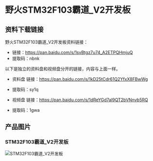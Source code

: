 # 野火STM32F103霸道_V2开发板

## 资料下载链接

野火STM32F103霸道_V2开发板资料链接：
* 链接：https://pan.baidu.com/s/1svBtgz7u74_A2ETPQHmjuQ 
* 提取码：nbnk 




以下是独立的资料盘和视频盘分开的链接，内容与上面一样。
* 资料盘 链接：https://pan.baidu.com/s/1kD25tCdr61Q2YfxX8FBwWg 
* 提取码：sy1q 

* 视频盘 链接：https://pan.baidu.com/s/1dReYGd7al9QT2bVNnvb5RQ 
* 提取码：1gwa 

## 产品图片
### STM32F103霸道_V2开发板
![STM32F103霸道_V2开发板](https://raw.githubusercontent.com/wiki/Embdefire/products/images/STM32系列产品/STM32F103霸道_V2开发板/STM32F103霸道_V2开发板.jpg)